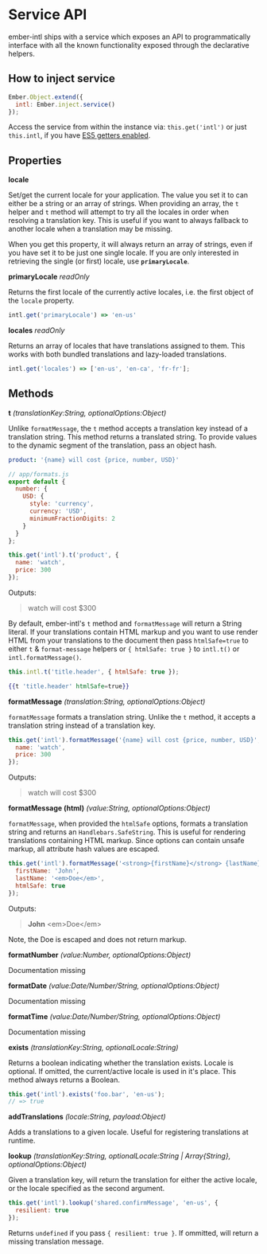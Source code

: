 # Service API

ember-intl ships with a service which exposes an API to programmatically
interface with all the known functionality exposed through the declarative
helpers.

## How to inject service

```js
Ember.Object.extend({
  intl: Ember.inject.service()
});
```

Access the service from within the instance via: `this.get('intl')` or just `this.intl`, if you have [ES5 getters enabled](https://www.emberjs.com/blog/2018/04/13/ember-3-1-released.html#toc_es5-getters-for-computed-properties-2-of-4).

## Properties

**locale**

Set/get the current locale for your application. The value you set it to can either be a string or an array of strings. When providing an array, the `t` helper and `t` method will attempt to try all the locales in order when resolving a translation key. This is useful if you want to always fallback to another locale when a translation may be missing.

When you get this property, it will always return an array of strings, even if you have set it to be just one single locale. If you are only interested in retrieving the single (or first) locale, use **`primaryLocale`**.

**primaryLocale** _readOnly_

Returns the first locale of the currently active locales, i.e. the first object of the `locale` property.

```js
intl.get('primaryLocale') => 'en-us'
```

**locales** _readOnly_

Returns an array of locales that have translations assigned to them. This works
with both bundled translations and lazy-loaded translations.

```js
intl.get('locales') => ['en-us', 'en-ca', 'fr-fr'];
```

## Methods

**t** _(translationKey:String, optionalOptions:Object)_

Unlike `formatMessage`, the `t` method accepts a translation key instead of a
translation string. This method returns a translated string. To provide
values to the dynamic segment of the translation, pass an object hash.

```yaml
product: '{name} will cost {price, number, USD}'
```

```js
// app/formats.js
export default {
  number: {
    USD: {
      style: 'currency',
      currency: 'USD',
      minimumFractionDigits: 2
    }
  }
};
```

```js
this.get('intl').t('product', {
  name: 'watch',
  price: 300
});
```

Outputs:

> watch will cost \$300

By default, ember-intl's `t` method and `formatMessage` will return a String literal. If your translations contain HTML markup and you want to use render HTML from your translations to the document then pass `htmlSafe=true` to either `t` & `format-message` helpers or `{ htmlSafe: true }` to `intl.t()` or `intl.formatMessage()`.

```js
this.intl.t('title.header', { htmlSafe: true });
```

```hbs
{{t 'title.header' htmlSafe=true}}
```

**formatMessage** _(translation:String, optionalOptions:Object)_

`formatMessage` formats a translation string. Unlike the `t` method, it
accepts a translation string instead of a translation key.

```js
this.get('intl').formatMessage('{name} will cost {price, number, USD}', {
  name: 'watch',
  price: 300
});
```

Outputs:

> watch will cost \$300

**formatMessage (html)** _(value:String, optionalOptions:Object)_

`formatMessage`, when provided the `htmlSafe` options, formats a translation string and returns an
`Handlebars.SafeString`. This is useful for rendering translations containing
HTML markup. Since options can contain unsafe markup, all attribute hash
values are escaped.

```js
this.get('intl').formatMessage('<strong>{firstName}</strong> {lastName}', {
  firstName: 'John',
  lastName: '<em>Doe</em>',
  htmlSafe: true
});
```

Outputs:

> **John** \<em\>Doe\</em\>

Note, the Doe is escaped and does not return markup.

**formatNumber** _(value:Number, optionalOptions:Object)_

Documentation missing

**formatDate** _(value:Date/Number/String, optionalOptions:Object)_

Documentation missing

**formatTime** _(value:Date/Number/String, optionalOptions:Object)_

Documentation missing

**exists** _(translationKey:String, optionalLocale:String)_

Returns a boolean indicating whether the translation exists. Locale is
optional. If omitted, the current/active locale is used in it's place.
This method always returns a Boolean.

```js
this.get('intl').exists('foo.bar', 'en-us');
// => true
```

**addTranslations** _(locale:String, payload:Object)_

Adds a translations to a given locale. Useful for registering translations at runtime.

**lookup** _(translationKey:String, optionalLocale:String | Array{String}, optionalOptions:Object)_

Given a translation key, will return the translation for either the active
locale, or the locale specified as the second argument.

```js
this.get('intl').lookup('shared.confirmMessage', 'en-us', {
  resilient: true
});
```

Returns `undefined` if you pass `{ resilient: true }`. If ommitted, will return a missing translation message.
